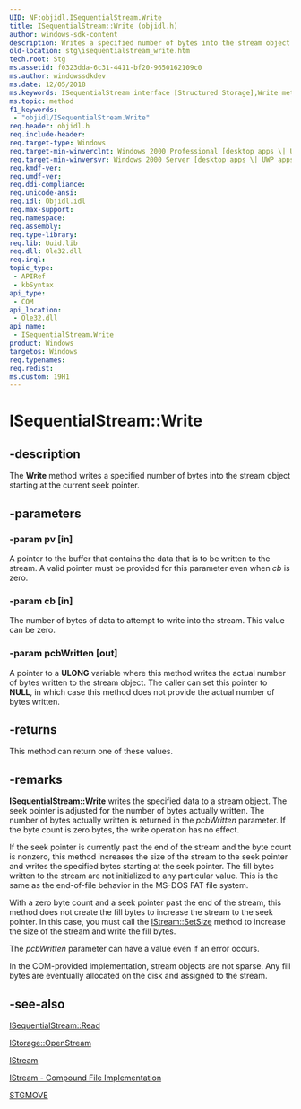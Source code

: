 ```yaml
---
UID: NF:objidl.ISequentialStream.Write
title: ISequentialStream::Write (objidl.h)
author: windows-sdk-content
description: Writes a specified number of bytes into the stream object starting at the current seek pointer.
old-location: stg\isequentialstream_write.htm
tech.root: Stg
ms.assetid: f0323dda-6c31-4411-bf20-9650162109c0
ms.author: windowssdkdev
ms.date: 12/05/2018
ms.keywords: ISequentialStream interface [Structured Storage],Write method, ISequentialStream.Write, ISequentialStream::Write, Write, Write method [Structured Storage], Write method [Structured Storage],ISequentialStream interface, _stg_isequentialstream_write, objidl/ISequentialStream::Write, stg.isequentialstream_write
ms.topic: method
f1_keywords: 
 - "objidl/ISequentialStream.Write"
req.header: objidl.h
req.include-header: 
req.target-type: Windows
req.target-min-winverclnt: Windows 2000 Professional [desktop apps \| UWP apps]
req.target-min-winversvr: Windows 2000 Server [desktop apps \| UWP apps]
req.kmdf-ver: 
req.umdf-ver: 
req.ddi-compliance: 
req.unicode-ansi: 
req.idl: Objidl.idl
req.max-support: 
req.namespace: 
req.assembly: 
req.type-library: 
req.lib: Uuid.lib
req.dll: Ole32.dll
req.irql: 
topic_type:
 - APIRef
 - kbSyntax
api_type:
 - COM
api_location:
 - Ole32.dll
api_name:
 - ISequentialStream.Write
product: Windows
targetos: Windows
req.typenames: 
req.redist: 
ms.custom: 19H1
---
```


# ISequentialStream::Write


## -description


The <b>Write</b> method writes a specified number of bytes into the stream object starting at the current seek pointer.


## -parameters




### -param pv [in]

A pointer to the buffer that contains the data that is to be written to the stream. A valid pointer must be provided for this parameter even when <i>cb</i> is zero.


### -param cb [in]

The number of bytes of data to attempt to write into the stream. This value can be zero.


### -param pcbWritten [out]

A pointer to a <b>ULONG</b> variable where this method writes the actual number of bytes written to the stream object. The caller can set this pointer to <b>NULL</b>, in which case this method does not provide the actual number of bytes written.


## -returns



This method can return one of these values.




## -remarks



<b>ISequentialStream::Write</b> writes the specified data to a stream object. The seek pointer is adjusted for the number of bytes actually written. The number of bytes actually written is returned in the <i>pcbWritten</i> parameter. If the byte count is zero bytes, the write operation has no effect.

If the seek pointer is currently past the end of the stream and the byte count is nonzero, this method increases the size of the stream to the seek pointer and writes the specified bytes starting at the seek pointer. The fill bytes written to the stream are not initialized to any particular value. This is the same as the end-of-file behavior in the MS-DOS FAT file system.

With a zero byte count and a seek pointer past the end of the stream, this method does not create the fill bytes to increase the stream to the seek pointer. In this case, you must call the 
<a href="https://docs.microsoft.com/windows/desktop/api/objidl/nf-objidl-istream-setsize">IStream::SetSize</a> method to increase the size of the stream and write the fill bytes.

The <i>pcbWritten</i> parameter can have a value even if an error occurs.

In the COM-provided implementation, stream objects are not sparse. Any fill bytes are eventually allocated on the disk and assigned to the stream.




## -see-also




<a href="https://docs.microsoft.com/windows/desktop/api/objidl/nf-objidl-isequentialstream-read">ISequentialStream::Read</a>



<a href="https://docs.microsoft.com/windows/desktop/api/objidl/nf-objidl-istorage-openstream">IStorage::OpenStream</a>



<a href="https://docs.microsoft.com/windows/desktop/api/objidl/nn-objidl-istream">IStream</a>



<a href="https://docs.microsoft.com/windows/desktop/Stg/istream-compound-file-implementation">IStream - Compound File Implementation</a>



<a href="https://docs.microsoft.com/windows/desktop/api/wtypes/ne-wtypes-stgmove">STGMOVE</a>
 

 

